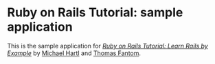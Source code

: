 # Ruby on Rails Tutorial: sample application

This is the sample application for
[*Ruby on Rails Tutorial: Learn Rails by Example*](http://railstutorial.org/)
by [Michael Hartl](http://michaelhartl.com/) and [Thomas Fantom](http://en.wikipedia.org/wiki/Fant%C3%B4mas).
